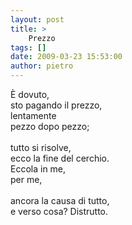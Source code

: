 ```yaml
---
layout: post
title: >
    Prezzo
tags: []
date: 2009-03-23 15:53:00
author: pietro
---
```

È dovuto,<br/>sto pagando il prezzo,<br/>lentamente<br/>pezzo dopo pezzo;<br/><br/>tutto si risolve,<br/>ecco la fine del cerchio.<br/>Eccola in me,<br/>per me,<br/><br/>ancora la causa di tutto,<br/>e verso cosa? Distrutto.
